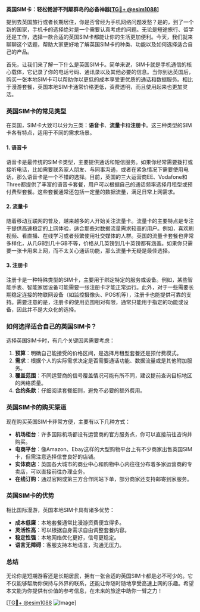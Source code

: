 **英国SIM卡：轻松畅游不列颠群岛的必备神器[[TG💪+ @esim1088](https://t.me/s/esim1088)]**

提到去英国旅行或者长期居住，你是否曾经为手机网络问题发愁？是的，到了一个新的国家，手机卡的选择绝对是一个需要认真考虑的问题。无论是短途旅行、留学还是工作，选择一款合适的英国SIM卡都能让你的生活更加便利。今天，我们就来聊聊这个话题，帮助大家更好地了解英国SIM卡的种类、功能以及如何选择适合自己的产品。

首先，让我们来了解一下什么是英国SIM卡。简单来说，SIM卡就是手机通信的核心载体，它记录了你的电话号码、通讯录以及其他必要的信息。当你到达英国后，购买一张本地SIM卡可以帮助你以更低的成本享受更优质的通话和数据服务。相比于漫游套餐，英国本地SIM卡通常价格更低，资费透明，而且使用起来也更加灵活。

### 英国SIM卡的常见类型

在英国，SIM卡大致可以分为三类：**语音卡**、**流量卡**和**注册卡**。这三种类型的SIM卡各有特点，适用于不同的需求场景。

#### 1. **语音卡**
语音卡是最传统的SIM卡类型，主要提供通话和短信服务。如果你经常需要拨打或接听电话，比如需要联系家人朋友、与同事沟通，或者在紧急情况下需要使用电话，那么语音卡是一个不错的选择。目前，英国的三大运营商EE、Vodafone和Three都提供了丰富的语音卡套餐，用户可以根据自己的通话频率选择月租型或预付费型套餐。这些套餐通常还包括一定量的数据流量，满足日常上网需求。

#### 2. **流量卡**
随着移动互联网的普及，越来越多的人开始关注流量卡。流量卡的主要特点是专注于提供高速稳定的上网体验，适合那些对数据流量需求较高的用户。例如，喜欢刷视频、看直播、在线学习或者频繁使用社交媒体的人群。英国的流量卡套餐也非常多样化，从几GB到几十GB不等，价格从几英镑到几十英镑都有涵盖。如果你只需要一张卡用来上网，而不太关心通话功能，那么流量卡无疑是最佳选择。

#### 3. **注册卡**
注册卡是一种特殊类型的SIM卡，主要用于绑定特定的服务或设备。例如，某些智能手表、智能家居设备可能需要一张注册卡才能正常运行。此外，对于一些需要长期稳定连接的物联网设备（如监控摄像头、POS机等），注册卡也能提供可靠的支持。需要注意的是，注册卡的使用范围相对有限，通常只能用于指定的功能或设备，因此并不是大众化的选择。

### 如何选择适合自己的英国SIM卡？

选择英国SIM卡时，有几个关键因素需要考虑：

1. **预算**：明确自己能接受的价格区间，是选择月租型套餐还是预付费模式。
2. **需求**：根据个人的实际需求决定是否需要通话功能、数据流量或是其他附加服务。
3. **覆盖范围**：不同运营商的信号覆盖情况可能有所不同，建议提前查询目标地区的网络质量。
4. **合约条款**：仔细阅读套餐细则，避免不必要的额外费用。

### 英国SIM卡的购买渠道

现在购买英国SIM卡非常方便，主要有以下几种方式：

- **机场柜台**：许多国际机场都设有运营商的官方服务点，你可以直接前往咨询并购买。
- **电商平台**：像Amazon、Ebay这样的大型购物平台上有不少商家出售英国SIM卡，但需注意选择信誉良好的店铺。
- **实体商店**：英国各大城市的商业中心和购物中心内往往分布着多家运营商的专卖店，可以直接前往办理业务。
- **在线订购**：通过官网或第三方合作网站下单，部分商家还支持邮寄到家服务。

### 英国SIM卡的优势

相比国际漫游，英国本地SIM卡具有诸多优势：

- **成本低廉**：本地套餐通常比漫游资费便宜得多。
- **灵活性高**：可以根据自身需求自由调整套餐内容。
- **稳定性强**：本地网络优化更好，信号更稳定。
- **语言无障碍**：客服支持本地语言，沟通无压力。

### 总结

无论你是短期游客还是长期居民，拥有一张合适的英国SIM卡都是必不可少的。它不仅能够帮助你保持与外界的联系，还能让你随时随地享受高速上网的乐趣。希望本文能为你提供有价值的参考信息，在未来的旅途中助你一臂之力！

[[TG💪+ @esim1088](https://t.me/s/esim1088) ![Image](https://i.postimg.cc/4NQfJmqS/Snipaste-2025-05-13-00-14-12.png)]
